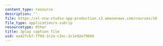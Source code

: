 ```yaml
---
content_type: resource
description: ''
file: https://ol-ocw-studio-app-production.s3.amazonaws.com/courses/16-687-private-pilot-ground-school-january-iap-2019/ea42fcb77f9d1c2ac2ec2c1e92e79664_ksyY5wa5_50.srt
file_type: application/x-subrip
resourcetype: Other
title: 3play caption file
uid: ea42fcb7-7f9d-1c2a-c2ec-2c1e92e79664
---
```

